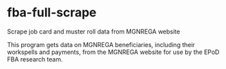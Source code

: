 # fba-full-scrape
Scrape job card and muster roll data from MGNREGA website

This program gets data on MGNREGA beneficiaries, including their workspells and payments, from the MGNREGA website for use by the EPoD FBA research team. 
